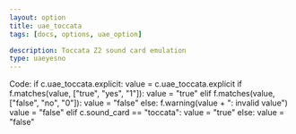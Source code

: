 ```yaml
---
layout: option
title: uae_toccata
tags: [docs, options, uae_option]

description: Toccata Z2 sound card emulation
type: uaeyesno
---
```


Code:
    if c.uae_toccata.explicit:
        value = c.uae_toccata.explicit
        if f.matches(value, ["true", "yes", "1"]):
            value = "true"
        elif f.matches(value, ["false", "no", "0"]):
            value = "false"
        else:
            f.warning(value + ": invalid value")
            value = "false"
    elif c.sound_card == "toccata":
        value = "true"
    else:
        value = "false"
